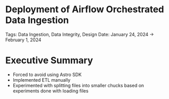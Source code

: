 # Deployment of Airflow Orchestrated Data Ingestion

Tags: Data Ingestion, Data Integrity, Design
Date: January 24, 2024 → February 1, 2024

# Executive Summary

- Forced to avoid using Astro SDK
- Implemented ETL manually
- Experimented with splitting files into smaller chucks based on experiments done with loading files